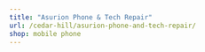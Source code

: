 ```yaml
---
title: "Asurion Phone & Tech Repair"
url: /cedar-hill/asurion-phone-and-tech-repair/
shop: mobile phone
---
```


